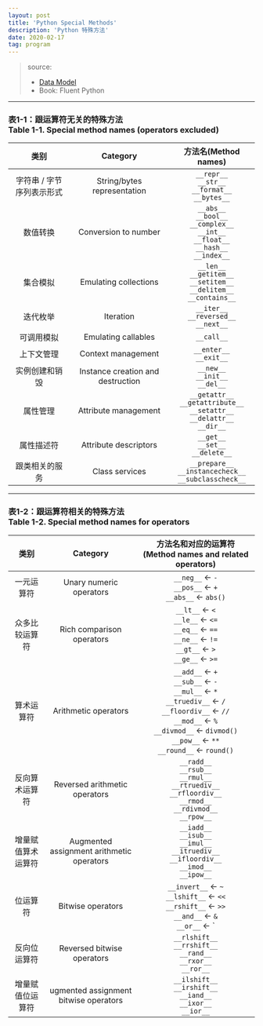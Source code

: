 ```yaml
---
layout: post
title: 'Python Special Methods'
description: 'Python 特殊方法'
date: 2020-02-17
tag: program
---
```


[Data Model]:<https://docs.python.org/3/reference/datamodel.html> "Data Model"

> source:  
>   - [Data Model]  
>   - Book: Fluent Python

********


### 表1-1：跟运算符无关的特殊方法 <br> Table 1-1. Special method names (operators excluded)

|类别|Category|方法名(Method names)|
|:--:|:--:|:--:|
| 字符串 / 字节序列表示形式 | String/bytes representation | `__repr__` <br>`__str__` <br>`__format__` <br>`__bytes__`  |
| 数值转换 | Conversion to number | `__abs__` <br>`__bool__` <br>`__complex__` <br>`__int__` <br>`__float__` <br>`__hash__` <br>`__index__`  |
| 集合模拟 | Emulating collections | `__len__` <br>`__getitem__` <br>`__setitem__` <br>`__delitem__` <br>`__contains__`  |
| 迭代枚举 | Iteration | `__iter__` <br>`__reversed__` <br>`__next__`  |
| 可调用模拟 | Emulating callables | `__call__`  |
| 上下文管理 | Context management | `__enter__` <br>`__exit__`  |
| 实例创建和销毁 | Instance creation and destruction | `__new__` <br>`__init__` <br>`__del__`  |
| 属性管理 | Attribute management | `__getattr__` <br>`__getattribute__` <br>`__setattr__` <br>`__delattr__` <br>`__dir__`  |
| 属性描述符 | Attribute descriptors | `__get__` <br>`__set__` <br>`__delete__`  |
| 跟类相关的服务 | Class services | `__prepare__` <br>`__instancecheck__` <br>`__subclasscheck__`  |


********

### 表1-2：跟运算符相关的特殊方法 <br> Table 1-2. Special method names for operators

|类别|Category|方法名和对应的运算符(Method names and related operators)|
|:--:|:--:|:--:|
| 一元运算符 | Unary numeric operators | `__neg__` &larr; `-` <br>`__pos__` &larr; `+` <br>`__abs__` &larr; `abs()`  |
| 众多比较运算符 | Rich comparison operators | `__lt__` &larr; `<` <br>`__le__` &larr; `<=` <br>`__eq__` &larr; `==` <br>`__ne__` &larr; `!=` <br>`__gt__` &larr; `>` <br>`__ge__` &larr; `>=`  |
| 算术运算符 | Arithmetic operators | `__add__` &larr; `+` <br>`__sub__` &larr; `-` <br>`__mul__` &larr; `*` <br>`__truediv__` &larr; `/` <br>`__floordiv__` &larr; `//` <br>`__mod__` &larr; `%` <br>`__divmod__` &larr; `divmod()` <br>`__pow__` &larr; `**` <br>`__round__` &larr; `round()`  |
| 反向算术运算符 | Reversed arithmetic operators | `__radd__` <br>`__rsub__` <br>`__rmul__` <br>`__rtruediv__` <br>`__rfloordiv__` <br>`__rmod__` <br>`__rdivmod__` <br>`__rpow__`  |
| 增量赋值算术运算符 | Augmented assignment arithmetic operators | `__iadd__` <br>`__isub__` <br>`__imul__` <br>`__itruediv__` <br>`__ifloordiv__` <br>`__imod__` <br>`__ipow__`  |
| 位运算符 | Bitwise operators | `__invert__` &larr; `~` <br>`__lshift__` &larr; `<<` <br>`__rshift__` &larr; `>>` <br>`__and__` &larr; `&` <br>`__or__` &larr; `|` <br>`__xor__` &larr; `^`  |
| 反向位运算符 | Reversed bitwise operators | `__rlshift__` <br>`__rrshift__` <br>`__rand__` <br>`__rxor__` <br>`__ror__`  |
| 增量赋值位运算符 | ugmented assignment bitwise operators | `__ilshift__` <br>`__irshift__` <br>`__iand__` <br>`__ixor__` <br>`__ior__`  |


